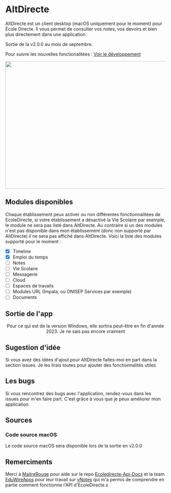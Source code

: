 # AltDirecte

AltDirecte est un client desktop (macOS uniquement pour le moment) pour École Directe.
Il vous permet de consulter vos notes, vos devoirs et bien plus directement dans une application

Sortie de la v2.0.0 au mois de septembre. 

Pour suivre les nouvelles fonctionalitées : [Voir le développement](https://github.com/RetroAndDev/AltDirecte/projects?query=is%3Aopen) 

<p align="center">
  <img width="570" height="400" src="./altdirecte-macos.png">
</p>

## Modules disponibles
Chaque établissement peux activer ou non différentes fonctionnalitées de EcoleDirecte, si votre établissement a désactivé la Vie Scolaire par exemple, le module ne sera pas listé dans AltDirecte. Au contraire si un des modules n'est pas disponible dans mon établissement (donc non supporté par AltDirecte) il ne sera pas affiché dans AltDirecte. Voici la liste des modules supporté pour le moment :
 - [x] Timeline
 - [x] Emploi du temps
 - [ ] Notes
 - [ ] Vie Scolaire
 - [ ] Messagerie
 - [ ] Cloud
 - [ ] Espaces de travails
 - [ ] Modules URL (Impala, ou ONISEP Services par exemple)
 - [ ] Documents

## Sortie de l'app
<p align="center">
  <a>Pour ce qui est de la version Windows, elle sortira peut-être en fin d'année 2023. Je ne sais pas encore vraiment</a>
</p>

## Sugestion d'idée
Si vous avez des idées d'ajout pour AltDirecte faites-moi en part dans la section issues. Je les lirais toutes pour ajouter des fonctionnalités utiles

## Les bugs
Si vous rencontrez des bugs avec l'application, rendez-vous dans les issues pour m'en faire part. C'est grâce à vous que je peux améliorer mon application.

## Sources
### Code source macOS
Le code source macOS sera disponible lors de la sortie en v2.0.0

## Remerciments
Merci à [MaitreRouge](https://github.com/MaitreRouge/) pour aide sur le repo [Ecoledirecte-Api-Docs](https://github.com/EduWireApps/ecoledirecte-api-docs) et la team [EduWireApps](https://github.com/EduWireApps) pour leur travail sur [yNotes](https://github.com/EduWireApps/ynotes) qui m'a permis de comprendre en partie comment fonctionne l'API d'EcoleDirecte.x
